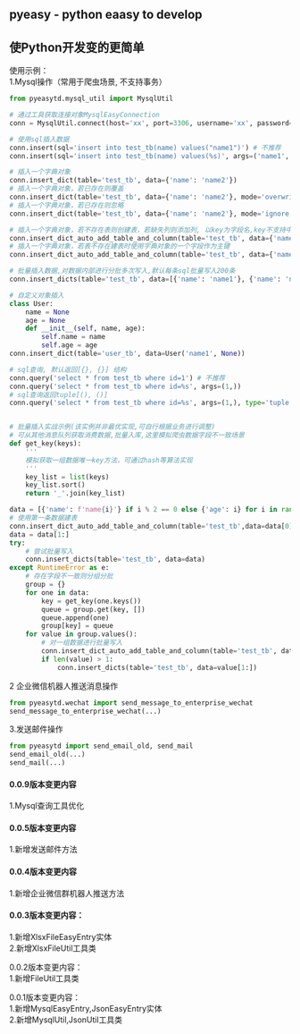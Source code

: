 ## pyeasy - python eaasy to develop  
## 使Python开发变的更简单

使用示例：  
1.Mysql操作（常用于爬虫场景, 不支持事务）
```python
from pyeasytd.mysql_util import MysqlUtil

# 通过工具获取连接对象MysqlEasyConnection   
conn = MysqlUtil.connect(host='xx', port=3306, username='xx', password='xx', db='xx')  

# 使用sql插入数据
conn.insert(sql='insert into test_tb(name) values("name1")') # 不推荐
conn.insert(sql='insert into test_tb(name) values(%s)', args=('name1', ))

# 插入一个字典对象
conn.insert_dict(table='test_tb', data={'name': 'name2'})
# 插入一个字典对象，若已存在则覆盖
conn.insert_dict(table='test_tb', data={'name': 'name2'}, mode='overwrite')
# 插入一个字典对象，若已存在则忽略
conn.insert_dict(table='test_tb', data={'name': 'name2'}, mode='ignore')

# 插入一个字典对象，若不存在表则创建表，若缺失列则添加列, 以key为字段名,key不支持中文,若有中文建议使用拼音转换工具转为拼音存储
conn.insert_dict_auto_add_table_and_column(table='test_tb', data={'name': 'name2', 'age': 18})
# 插入一个字典对象，若表不存在建表时使用字典对象的一个字段作为主键
conn.insert_dict_auto_add_table_and_column(table='test_tb', data={'name': 'name2', 'unique_id': 'xxxx'}, primary_name='unique_id')

# 批量插入数据,对数据内部进行分批多次写入,默认每条sql批量写入200条
conn.insert_dicts(table='test_tb', data=[{'name': 'name1'}, {'name': 'name2'}])

# 自定义对象插入
class User:
    name = None
    age = None
    def __init__(self, name, age):
        self.name = name
        self.age = age
conn.insert_dict(table='user_tb', data=User('name1', None))

# sql查询, 默认返回[{}, {}] 结构
conn.query('select * from test_tb where id=1') # 不推荐
conn.query('select * from test_tb where id=%s', args=(1,))
# sql查询返回tuple[(), ()]
conn.query('select * from test_tb where id=%s', args=(1,), type='tuple')


# 批量插入实战示例(该实例并非最优实现,可自行根据业务进行调整)
# 可从其他消息队列获取消费数据,批量入库,这里模拟爬虫数据字段不一致场景
def get_key(keys):
    '''
    模拟获取一组数据唯一key方法，可通过hash等算法实现
    '''
    key_list = list(keys)
    key_list.sort()
    return '_'.join(key_list)

data = [{'name': f'name{i}'} if i % 2 == 0 else {'age': i} for i in range(100000)]
# 使用第一条数据建表
conn.insert_dict_auto_add_table_and_column(table='test_tb',data=data[0])
data = data[1:]
try:
    # 尝试批量写入
    conn.insert_dicts(table='test_tb', data=data)
except RuntimeError as e:
    # 存在字段不一致则分组分批
    group = {}
    for one in data:
        key = get_key(one.keys())
        queue = group.get(key, [])
        queue.append(one)
        group[key] = queue
    for value in group.values():
        # 对一组数据进行批量写入
        conn.insert_dict_auto_add_table_and_column(table='test_tb', data=value[0])
        if len(value) > 1:
            conn.insert_dicts(table='test_tb', data=value[1:])
```   
2 企业微信机器人推送消息操作  
```python
from pyeasytd.wechat import send_message_to_enterprise_wechat  
send_message_to_enterprise_wechat(...)
```
3.发送邮件操作  
```python
from pyeasytd import send_email_old, send_mail  
send_email_old(...)
send_mail(...)
```
#### 0.0.9版本变更内容
1.Mysql查询工具优化

#### 0.0.5版本变更内容  
1.新增发送邮件方法  

#### 0.0.4版本变更内容  
1.新增企业微信群机器人推送方法  

#### 0.0.3版本变更内容：  
1.新增XlsxFileEasyEntry实体  
2.新增XlsxFileUtil工具类  

0.0.2版本变更内容：  
1.新增FileUtil工具类  

0.0.1版本变更内容：  
1.新增MysqlEasyEntry,JsonEasyEntry实体  
2.新增MysqlUtil,JsonUtil工具类  